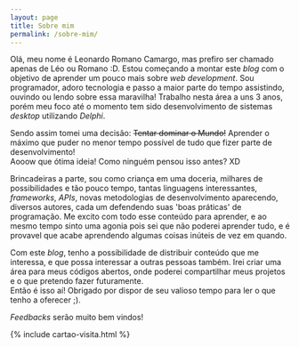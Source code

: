 ```yaml
---
layout: page
title: Sobre mim
permalink: /sobre-mim/
---
```

  
Olá, meu nome é Leonardo Romano Camargo, mas prefiro ser chamado apenas de Léo ou Romano :D. Estou 
começando a montar este _blog_ com o objetivo de aprender um pouco mais sobre _web development_. 
Sou programador, adoro tecnologia e passo a maior parte do tempo assistindo, ouvindo ou lendo sobre 
essa maravilha! Trabalho nesta área a uns 3 anos, porém meu foco até o momento tem sido 
desenvolvimento de sistemas _desktop_ utilizando _Delphi_.


Sendo assim tomei uma decisão: ~~Tentar dominar o Mundo!~~ Aprender o máximo que puder no menor tempo possível de tudo que 
fizer parte de desenvolvimento!  
Aooow que ótima ideia! Como ninguém pensou isso antes? XD

Brincadeiras a parte, sou como criança em uma doceria, milhares de possibilidades e tão pouco tempo, tantas
linguagens interessantes, _frameworks_, _APIs_, novas metodologias de desenvolvimento aparecendo, diversos
autores, cada um defendendo suas 'boas práticas' de programação. Me excito com todo esse conteúdo para aprender,
e ao mesmo tempo sinto uma agonia pois sei que não poderei aprender tudo, e é provavel que acabe aprendendo 
algumas coisas inúteis de vez em quando.

Com este _blog_, tenho a possibilidade de distribuir conteúdo que me interessa, e que possa
interessar a outras pessoas também. Irei criar uma área para meus códigos abertos, onde poderei compartilhar 
meus projetos e o que pretendo fazer futuramente.  
Então é isso aí! Obrigado por dispor de seu valioso tempo para ler o que tenho a oferecer ;).  

_Feedbacks_ serão muito bem vindos!

{% include cartao-visita.html %}